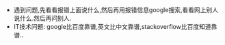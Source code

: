 * 遇到问题,先看看报错上面说什么,然后再用报错信息google搜索,看看网上别人说什么.然后再问别人.
* IT技术问题: google比百度靠谱,英文比中文靠谱,stackoverflow比百度知道靠谱..